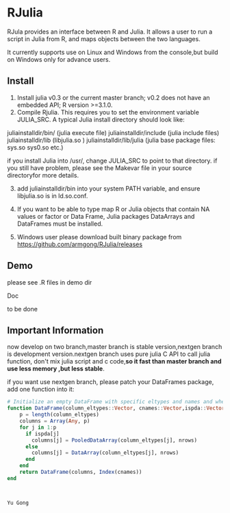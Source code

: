 RJulia
======

RJula provides an interface between R and Julia. It allows a user to run a script in Julia from R, and maps objects between the two languages.

It currently supports use on Linux and Windows from the console,but build on Windows only for advance users.

Install
-------------

1. Install julia v0.3 or the current master branch; v0.2 does not have an embedded API; R version >=3.1.0.
2. Compile Rjulia. This requires you to set the environment variable JULIA\_SRC. A typical
Julia install directory should look like:
  
  juliainstalldir/bin/       (julia execute file)
  juliainstalldir/include    (julia include files)
  juliainstalldir/lib        (libjulia.so )
  juliainstalldir/lib/julia  (julia base package files: sys.so sys0.so etc.)

  if you install Julia into /usr/, change JULIA\_SRC to point to that directory. if you still have problem, please see the Makevar file in your source directoryfor more details.

3. add juliainstalldir/bin into your system PATH variable, and ensure libjulia.so is in ld.so.conf.

4. If you want to be able to type map R or Julia objects that contain NA values or factor or Data Frame, Julia packages DataArrays and DataFrames must be installed.

5. Windows user please download built binary package from https://github.com/armgong/RJulia/releases

 

Demo
-------------

please see .R files in demo dir 

Doc

to be done

**Important Information**
-------------
now develop on two branch,master branch is stable version,nextgen branch is development version.nextgen branch uses pure julia C API to call julia function, don't mix julia script and c code,**so it  fast than master branch and use less memory ,but  less stable**.

if you want use nextgen branch, please patch your DataFrames package, add one function into it:
```julia
# Initialize an empty DataFrame with specific eltypes and names and whether is pooled data array
function DataFrame(column_eltypes::Vector, cnames::Vector,ispda::Vector, nrows::Integer)
    p = length(column_eltypes)
    columns = Array(Any, p)
    for j in 1:p
      if ispda[j]
        columns[j] = PooledDataArray(column_eltypes[j], nrows)
      else
        columns[j] = DataArray(column_eltypes[j], nrows)
      end  
    end
    return DataFrame(columns, Index(cnames))
end



Yu Gong
